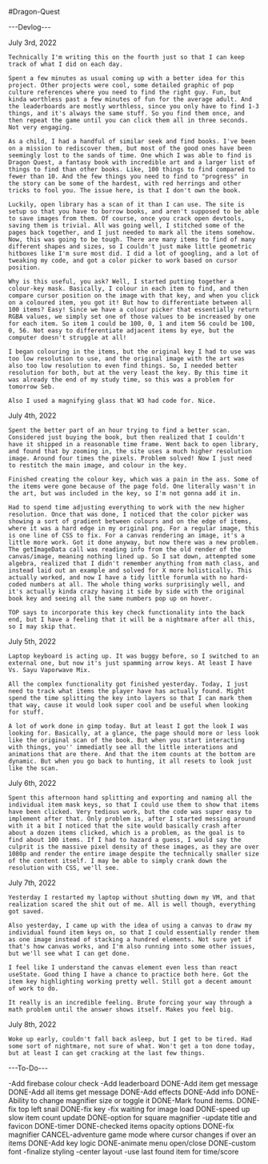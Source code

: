 #Dragon-Quest

---Devlog---

July 3rd, 2022

    Technically I'm writing this on the fourth just so that I can keep track of what I did on each day. 

    Spent a few minutes as usual coming up with a better idea for this project. Other projects were cool, some detailed graphic of pop culture references where you need to find the right guy. Fun, but kinda worthless past a few minutes of fun for the average adult. And the leaderboards are mostly worthless, since you only have to find 1-3 things, and it's always the same stuff. So you find them once, and then repeat the game until you can click them all in three seconds. Not very engaging.

    As a child, I had a handful of similar seek and find books. I've been on a mission to rediscover them, but most of the good ones have been seemingly lost to the sands of time. One which I was able to find is Dragon Quest, a fantasy book with incredible art and a larger list of things to find than other books. Like, 100 things to find compared to fewer than 10. And the few things you need to find to "progress" in the story can be some of the hardest, with red herrings and other tricks to fool you. The issue here, is that I don't own the book.

    Luckily, open library has a scan of it than I can use. The site is setup so that you have to borrow books, and aren't supposed to be able to save images from them. Of course, once you crack open devtools, saving them is trivial. All was going well, I stitched some of the pages back together, and I just needed to mark all the items somehow. Now, this was going to be tough. There are many items to find of many different shapes and sizes, so I couldn't just make little geometric hitboxes like I'm sure most did. I did a lot of googling, and a lot of tweaking my code, and got a color picker to work based on cursor position. 

    Why is this useful, you ask? Well, I started putting together a colour-key mask. Basically, I colour in each item to find, and then compare cursor position on the image with that key, and when you click on a coloured item, you got it! But how to differentiate between all 100 items? Easy! Since we have a colour picker that essentially return RGBA values, we simply set one of those values to be increased by one for each item. So item 1 could be 100, 0, 1 and item 56 could be 100, 0, 56. Not easy to differentiate adjacent items by eye, but the computer doesn't struggle at all!

    I began colouring in the items, but the original key I had to use was too low resolution to use, and the original image with the art was also too low resolution to even find things. So, I needed better resolution for both, but at the very least the key. By this time it was already the end of my study time, so this was a problem for tomorrow Seb.

    Also I used a magnifying glass that W3 had code for. Nice.

July 4th, 2022

    Spent the better part of an hour trying to find a better scan. Considered just buying the book, but then realized that I couldn't have it shipped in a reasonable time frame. Went back to open library, and found that by zooming in, the site uses a much higher resolution image. Around four times the pixels. Problem solved! Now I just need to restitch the main image, and colour in the key.

    Finished creating the colour key, which was a pain in the ass. Some of the items were gone because of the page fold. One literally wasn't in the art, but was included in the key, so I'm not gonna add it in. 

    Had to spend time adjusting everything to work with the new higher resolution. Once that was done, I noticed that the color picker was showing a sort of gradient between colours and on the edge of items, where it was a hard edge in my original png. For a regular image, this is one line of CSS to fix. For a canvas rendering an image, it's a little more work. Got it done anyway, but now there was a new problem. The getImageData call was reading info from the old render of the canvas/image, meaning nothing lined up. So I sat down, attempted some algebra, realized that I didn't remember anything from math class, and instead laid out an example and solved for X more holistically. This actually worked, and now I have a tidy little forumla with no hard-coded numbers at all. The whole thing works surprisingly well, and it's actually kinda crazy having it side by side with the original book key and seeing all the same numbers pop up on hover. 

    TOP says to incorporate this key check functionality into the back end, but I have a feeling that it will be a nightmare after all this, so I may skip that. 

July 5th, 2022

    Laptop keyboard is acting up. It was buggy before, so I switched to an external one, but now it's just spamming arrow keys. At least I have Vs. Sayu Vaporwave Mix.

    All the complex functionality got finished yesterday. Today, I just need to track what items the player have has actually found. Might spend the time splitting the key into layers so that I can mark them that way, cause it would look super cool and be useful when looking for stuff.

    A lot of work done in gimp today. But at least I got the look I was looking for. Basically, at a glance, the page should more or less look like the original scan of the book. But when you start interacting with things, you'' immediatly see all the little interations and animations that are there. And that the item counts at the bottom are dynamic. But when you go back to hunting, it all resets to look just like the scan. 

July 6th, 2022

    Spent this afternoon hand splitting and exporting and naming all the individual item mask keys, so that I could use them to show that items have been clicked. Very tedious work, but the code was super easy to implement after that. Only problem is, after I started messing around with it a bit I noticed that the site would basically crash after about a dozen items clicked, which is a problem, as the goal is to find about 100 items. If I had to hazard a guess, I would say the culprit is the massive pixel density of these images, as they are over 1080p and render the entire image despite the technically smaller size of the content itself. I may be able to simply crank down the resolution with CSS, we'll see.

July 7th, 2022

    Yesterday I restarted my laptop without shutting down my VM, and that realization scared the shit out of me. All is well though, everything got saved. 

    Also yesterday, I came up with the idea of using a canvas to draw my individual found item keys on, so that I could essentially render them as one image instead of stacking a hundred elements. Not sure yet if that's how canvas works, and I'm also running into some other issues, but we'll see what I can get done.

    I feel like I understand the canvas element even less than react useState. Good thing I have a chance to practice both here. Got the item key highlighting working pretty well. Still got a decent amount of work to do.

    It really is an incredible feeling. Brute forcing your way through a math problem until the answer shows itself. Makes you feel big.

July 8th, 2022

    Woke up early, couldn't fall back asleep, but I get to be tired. Had some sort of nightmare, not sure of what. Won't get a ton done today, but at least I can get cracking at the last few things.


---To-Do---

-Add firebase colour check
-Add leaderboard
DONE-Add item get message
DONE-Add all items get message
DONE-Add effects
DONE-Add info
DONE-Ability to change magnifier size or toggle it
DONE-Mark found items.
DONE-fix top left snail
DONE-fix key
-fix waiting for image load
DONE-speed up slow item count update
DONE-option for square magnifier
-update title and favicon
DONE-timer
DONE-checked items opacity options
DONE-fix magnifier
CANCEL-adventure game mode where cursor changes if over an items
DONE-Add key logic
DONE-animate menu open/close
DONE-custom font
-finalize styling
-center layout
-use last found item for time/score
